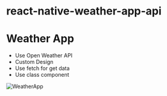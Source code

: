 # react-native-weather-app-api

# Weather App

- Use Open Weather API
- Custom Design
- Use fetch for get data
- Use class component


![WeatherApp](http://images.shrcreation.com/GitHub/weather_app.PNG)